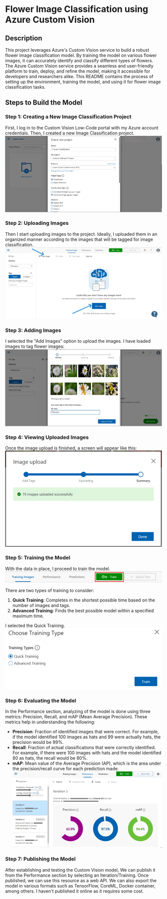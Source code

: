 # Flower Image Classification using Azure Custom Vision

## Description

This project leverages Azure's Custom Vision service to build a robust flower image classification model. By training the model on various flower images, it can accurately identify and classify different types of flowers. The Azure Custom Vision service provides a seamless and user-friendly platform to train, deploy, and refine the model, making it accessible for developers and researchers alike. This README contains the process of setting up the environment, training the model, and using it for flower image classification tasks.

## Steps to Build the Model

### Step 1: Creating a New Image Classification Project

First, I log in to the Custom Vision Low-Code portal with my Azure account credentials. Then, I created a new Image Classification project.  
![Step 1](./Resources/New%20Project.png)

### Step 2: Uploading Images

Then I start uploading images to the project. Ideally, I uploaded them in an organized manner according to the images that will be tagged for image classification.  
![Step 2](./Resources/Add%20Image.png)

### Step 3: Adding Images

I selected the "Add Images" option to upload the images. I have loaded images to tag flower images:  
![Step 3](./Resources/Upload%20Image.jpg)

### Step 4: Viewing Uploaded Images

Once the image upload is finished, a screen will appear like this:  
![Step 4](./Resources/Upload%20Success.png)

### Step 5: Training the Model

With the data in place, I proceed to train the model.
![Step 5](./Resources/Train.png)

There are two types of training to consider: 

1. **Quick Training**: Completes in the shortest possible time based on the number of images and tags.
2. **Advanced Training**: Finds the best possible model within a specified maximum time.  

I selected the Quick Training.
![Step 5.1](./Resources/Train%20Type.png)

### Step 6: Evaluating the Model

In the Performance section, analyzing of the model is done using three metrics: Precision, Recall, and mAP (Mean Average Precision). These metrics help in understanding the following:

- **Precision**: Fraction of identified images that were correct. For example, if the model identified 100 images as hats and 99 were actually hats, the precision would be 99%.
- **Recall**: Fraction of actual classifications that were correctly identified. For example, if there were 100 images with hats and the model identified 80 as hats, the recall would be 80%.
- **mAP**: Mean value of the Average Precision (AP), which is the area under the precision/recall curve for each prediction made.  
![Step 6](./Resources/Evaluation.png)

### Step 7: Publishing the Model

After establishing and testing the Custom Vision model, We can publish it from the Performance section by selecting an Iteration/Training. Once published, we can use this resource as a web API. We can also export the model in various formats such as TensorFlow, CoreML, Docker container, among others. I haven't published it online as it requires some cost.

